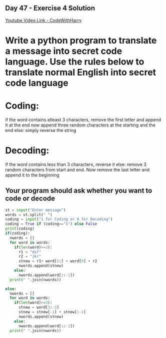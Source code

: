 ## Day 47 - Exercise 4 Solution

[Youtube Video Link - CodeWithHarry](https://youtu.be/4lSQfOJKn7U)

# Write a python program to translate a message into secret code language. Use the rules below to translate normal English into secret code language

# Coding:

if the word contains atleast 3 characters, remove the first letter and append it at the end
now append three random characters at the starting and the end
else:
simply reverse the string

# Decoding:

if the word contains less than 3 characters, reverse it
else:
remove 3 random characters from start and end. Now remove the last letter and append it to the beginning

## Your program should ask whether you want to code or decode

```py
st = input("Enter message")
words = st.split(" ")
coding = input("1 for Coding or 0 for Decoding")
coding = True if (coding=="1") else False
print(coding)
if(coding):
  nwords = []
  for word in words:
    if(len(word)>=3):
      r1 = "dsf"
      r2 = "jkr"
      stnew = r1+ word[1:] + word[0] + r2
      nwords.append(stnew)
    else:
      nwords.append(word[::-1])
  print(" ".join(nwords))

else:
  nwords = []
  for word in words:
    if(len(word)>=3):
      stnew = word[3:-3]
      stnew = stnew[-1] + stnew[:-1]
      nwords.append(stnew)
    else:
      nwords.append(word[::-1])
  print(" ".join(nwords))
```
